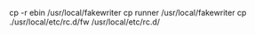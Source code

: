 cp -r ebin /usr/local/fakewriter
cp runner /usr/local/fakewriter
cp ./usr/local/etc/rc.d/fw /usr/local/etc/rc.d/

